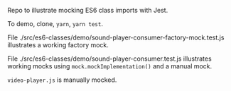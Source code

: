 Repo to illustrate mocking ES6 class imports with Jest.

To demo, clone, `yarn`, `yarn test`.

File ./src/es6-classes/demo/sound-player-consumer-factory-mock.test.js illustrates a working factory mock.

File ./src/es6-classes/demo/sound-player-consumer.test.js illustrates working mocks using `mock.mockImplementation()` and a manual mock.

`video-player.js` is manually mocked.
